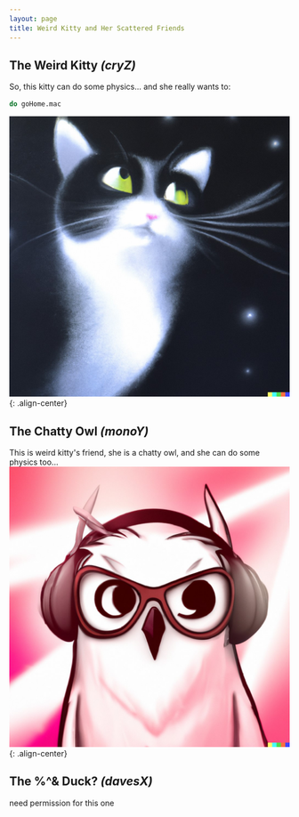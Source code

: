```yaml
---
layout: page
title: Weird Kitty and Her Scattered Friends
---
```


## The Weird Kitty  _(cryZ)_
So, this kitty can do some physics... and she really wants to:
```sh
do goHome.mac
```
![placeholder](/kitty.jpeg){: .align-center}

## The Chatty Owl  _(monoY)_
This is weird kitty's friend, she is a chatty owl, and she can do some physics too... 
![placeholder](/owl.jpeg){: .align-center}

## The %^& Duck?   _(davesX)_
need permission for this one 

